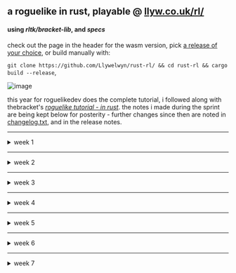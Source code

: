 ## a roguelike in rust, playable @ [llyw.co.uk/rl/](https://llyw.co.uk/rl/)

#### using _rltk/bracket-lib_, and _specs_

check out the page in the header for the wasm version, pick [a release of your choice](https://github.com/Llywelwyn/rust-rl/releases), or build manually with:

`git clone https://github.com/Llywelwyn/rust-rl/ && cd rust-rl && cargo build --release`,

![image](https://github.com/Llywelwyn/rust-rl/assets/82828093/b05e4f0b-2062-4abe-9fee-c679f9ef420d)

this year for roguelikedev does the complete tutorial, i followed along with thebracket's [_roguelike tutorial - in rust_](https://bfnightly.bracketproductions.com). the notes i made during the sprint are being kept below for posterity - further changes since then are noted in [changelog.txt](https://github.com/Llywelwyn/rust-rl/blob/9150ed39e45bee536060cdc769d274e639021012/changelog.txt), and in the release notes.

---

<details>
<summary>week 1</summary>
  
- brogue-like colours
  - i was staring at a horrible-looking game for a while as i tried to figure out how to make it look nice, before deciding to try the brogue method of colour offsets. when a map is generated, it also generates a red, green, and blue offset value for every tile on the map, and applies them during rendering. after making that change i started to miss the previous hue, so i combined the two. as it stands, every tile starts off a subtle green/blue, has rgb offsets applied on top of that, and then has the actual tile colour applied. and it ends up making something like this

    ![image](https://github.com/Llywelwyn/rust-rl/assets/82828093/2ded4eb7-b758-4022-8fee-fdf12673cf0e)

- fov
  - decided to use bracket-lib's symmetric shadowcasting for common viewsheds (i.e. sight)
  - and implemented elig's [raycasting](https://www.roguebasin.com/index.php/Eligloscode) algorithm for any viewsheds that _dont_ need that level of detail. symmetric is great, but when it comes to viewsheds that often _aren't_ symmetric in the first place, it's not really necessary (i.e. it's not often you've got two people with: the same additional viewshed, both within range, etc.). doing it this way comes with the benefit of being able to easily define what blocks a viewshed, rather than having to make a whole new BaseMap to work through bracket-lib

- telepaths and having brains
  - telepathy! a personal favourite rl feature, so i thought it'd be a cool test of the raycasting. right now it's simple, since the point was really just making sure the raycasting worked: there's a component for _being a telepath_, and for _having a mind_. if someone has telepathy, they'll see every entity with a mind within a given radius (defined by their telepath component), even through walls.

    ![image](https://github.com/Llywelwyn/rust-rl/assets/82828093/d55d5df4-267c-4dd5-b166-8417f58365af)
    
- atomised spawn tables
  - i tried figuring out how often things would spawn by just looking at the weighted tables, and i had no idea at a glance, so i replaced it with category tables. right now it's just rolling for an entity or a mob, and then rolling on the right table from there, but at least it means easily being able to see how often something will spawn. on average right now, there's 1 item : 3 mobs

</details>

---

<details>
  <summary>week 2</summary>
  
- most of section 3 - generating maps
  - this week was mostly just working away at the mapgen stuff. getting all the algorithms in, chaining builders, being able to do prefabs. whenever i got bored i just opened rexpaint and toyed around with making simple vaults.
  
- 8-bit walls
  - i wasn't happy with how the walls looked, so i made the masks 8-bit instead of just 4-, which means being able to be a lot more specific with which glyphs are used. mainly it means no more grids of ╬. this comes with a side-effect of magic mapping looking a lot better.

    ![wall bitmask before-and-after](https://github.com/Llywelwyn/rust-rl/assets/82828093/6568d203-e0b0-4c68-ad81-fe2d5c2f0ac3)

</details>

---

<details>
  <summary>week 3</summary>

- (better) vault loot
  - moved over to using raws and atomised spawn tables into a bunch of sub-categories in the process, like wands, equipment, potions, etc. now there's options for rolling just out of subsets of items - useful for adding a specific spawn to a vault, or ensuring there's always an amount of food on a given level, etc. can also use this in the future for categorising groups of mobs, to only spawn x mobtype on a given map too.
  
    ![image](https://github.com/Llywelwyn/rust-rl/assets/82828093/32b73494-2d70-424f-a551-fe911c66ef9b)


- actions with directions
  - made a new runstate that prompts the player to pick a direction, and takes a function as an argument. after the player picks a direction, it calls the function with that direction as the args. right now it's being used for door stuff, but now it'll be super easy to make anything else that needs the same parameters
    
    ![week 3 - kicking doors](https://github.com/Llywelwyn/rust-rl/assets/82828093/561135cc-87ae-4e19-b065-486c3736542d)


- ui stuff
  - there's a help screen now with controls, accessed with [?], and a death screen that actually logs some stuff
    
    ![image](https://github.com/Llywelwyn/rust-rl/assets/82828093/cedd471d-8f5c-4a94-9ea1-6999fc56372d)
  - finally, identical items in the inventory stack. i waited with this until figuring out a way that would work with extra parameters in the future like BUC. current solution is using a BTreeMap with a tuple containing the parameters that need to be the same (right now just the name) as the key, and the number of those items in the inventory as the value.
  - wand uses are tracked now with a number of asterisks next to their name -- i'll change this once i add in identification
    
    ![image](https://github.com/Llywelwyn/rust-rl/assets/82828093/98d15bee-e825-47ea-9ef8-04d8312f00af)

</details>

---

<details>
  <summary>week 4</summary>

- d20/hacklike combat overhaul
  - the framework for levels, attributes, and skills are all in, as well as a lot of the associated systems. it now uses a system that trends way closer to the -hack brand of roguelikes (it's almost identical). i thought about doing something more novel just because then i could say i made it on my own, but then i decided i'd rather lean on the 35 years of balance tweaks nethack has had than start all over from scratch. not having to worry so much about balance gives me time to do other stuff, and i think the familiarity for players will be nice too. my favourite addition is a MULTIATTACK flag for mobs - if they have it, they'll use all their natural attacks in a turn instead of picking a random one
 
- extremely free-form loot tables (like rats spawning... lambs?)
  - i realised my loot table structure wasn't very different from the spawn tables i'd been using for mapgen. other than one field, the structures were identical, so i decided to massively generalise how loot spawning works. instead of only allowing mobs to drop items from the specifically defined loot tables, they now have the capability to drop _anything_ from _any_ table -- for example, an animal can drop stuff from the animal drop table, or it could be set to drop a random scroll, or literally any other entity... including other mobs! i decided to test this with rats that had a 25% chance to "drop" anything from the _mobs_ spawn table on death. in this case, one rat left behind a lamb, and another left behind a fawn.
 
    ![image](https://github.com/Llywelwyn/rust-rl/assets/82828093/b4c79e09-e8a7-4303-a9e8-bee03afb7afe)

- and a huge visual overhaul!
  - a whole new ui, a new font (a 14x16 curses variant), a system to spawn particles on a delay for proper - if basic - animation, and a couple new features to fill in the expanded ui space (like being able to see a list of entities in view on the sidebar).

   ![week 4 - visual overhaul](https://github.com/Llywelwyn/rust-rl/assets/82828093/8b6485af-a7a5-4102-9df1-896538cf8e50)

</details>

---

<details>
  <summary>week 5</summary>

- not a whole lot
  - busy week for me, so the only things i managed this week were finishing up some small things from the previous week. i started on combining logs that happen on the same tick (You hit the goblin. The goblin hits you.), and fixed up the _chance to spawn a guy each turn_ system to work with the groupsize flags, so there's a chance to spawn a pack of creatures each game turn rather than packs only spawning on map generation.

</details>

---

<details>
  <summary>week 6</summary>

- visuals (contd.)
  - i'll start here, because it pretty much shows all the other things i did this week in the one image. the biggest change is nixing the rainbow colours i did in week 4 - having all the names on the sidebar and inventory be coloured by the colour of their glyph made for a difficult to parse ui. i swapped everything out for being coloured by their rarity (white for common and nonmagical items, grey for unidentified, and green-to-gold for uncommon-legendary rarities), and decided to add the glyph of the entity beside the name. overall, a big win i think. it provides more information more cleanly.
  
  ![image](https://github.com/Llywelwyn/rust-rl/assets/82828093/af1c7821-d32d-4914-82f1-4422e1bef680)

- backtracking
  - short and sweet, maps are persistent now. entities don't get deleted when you descend, they just get frozen, and you can return anytime. stair-dancing is a thing now, and something i haven't decided how to handle yet.
 
- item identification (no BUC yet!)
  - unique schemes for unidentified items in the big categories (i.e. "effervescent green potions", "octagonal wands", and "GIB BERISH scrolls"), as well as the option of defining one-off obfuscated names for special cases

- encumbrance
  - varying levels of being overweight, with the limit determined by strength, slowing entities down by ~25% per level over unencumbered. right now it's pretty forgiving, and i'd probably like it to stay that way. my ideal balance here would be roughly how it ends up in 5e DnD: everyone can carry a good supply of consumables, but strength characters usually don't carry a much higher quantity of items than anyone else, because the strongest armour is extremely heavy. sort of like a soft strength requirement for the heaviest gear - rather than requiring specific stats or levels to equip it, it's heavy enough that you need to be strong to lug it around. but if someone weaker wanted to, they could, they'd just have to leave some other items behind to do so. or take the speed penalty for being encumbered

</details>

---

<details>
  <summary>week 7</summary>

- character creation!
  - it doesn't look too pretty yet, but i managed to get it done in time. classes and ancestries are selectable, with ancestries determining some intrinsic bonuses (dwarves are hardy, catfolk are fast and have claws, etc.) and attribute maximums, and classes determining starting equipment and the actual attribute rolls. along with this, i expanded entity reactions - now a shared ancestry is taken into account first of all, and it checks faction if it doesn't manage to find anything. this means humans wont attack other humans, dwarves wont be attacked by gnomes and other dwarves, etc.
  
    ![char creation](https://github.com/Llywelwyn/rust-rl/assets/82828093/fb0e99d4-fd76-4995-8542-9690bb3d45dd)


- proper identification and beatitude
  - item-ID is split from beatitudes as it should be, scrolls of identify and remove curse are in, and blessed/cursed effects are applied for a bunch of things.
 
    ![beatitude/buc](https://github.com/Llywelwyn/rust-rl/assets/82828093/387a9be4-225b-4b63-b9be-086973feb5ed)


- better AI
   - straight from thebracket, with a handful of tweaks of my own, i've finally atomised AI into adjacent, visible, chase, flee, and default systems. most notably,rather than hostile mobs attacking everything and passive mobs doing nothing, every mob has a faction, and most mobs have an ancestry. like mentioned above, mobs will take all this into account when determining how they want to react to any other entity. i see a lot of places to expand on this in the future, like going into alignments and other increasingly-specific reasons why any entity might want to murder another. or make friends with them. taming comes to mind here.
 
- an effects system
  - instead of randomly doing things all around the codebase, everything is in the process of being moved over to an effects system. to put it very simply, there's a big list of every effect that needs to take place on the next tick, and each tick the queue is iterated through, the next effect is checked against a list of every entity that died this turn to make sure that it should still take place (no dead mobs still getting their attacks off), and then it makes the event happen if appropriate. if not, it just gets tossed out. it's all super modular, so effects can pretty much be applied to everything. the same damage and targeting effects work for item use and traps going off, or an entity swinging their sword, for example. i made use of this new system by adding in some aoe scrolls, like mass function and mass healing. see below for blindness improving telepathy range, and nice new particle effects.
  
    ![blindness](https://github.com/Llywelwyn/rust-rl/assets/82828093/800f7d36-3fa7-42b7-b80f-247e0d56d014)
    ![squares](https://github.com/Llywelwyn/rust-rl/assets/82828093/b752e1cb-340d-475d-84ae-68fdb4977a80)

</details>
